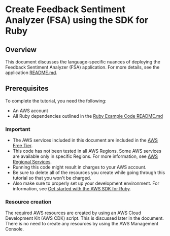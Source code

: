 # Create Feedback Sentiment Analyzer (FSA) using the SDK for Ruby

## Overview

This document discusses the language-specific nuances of deploying the Feedback Sentiment Analyzer (FSA) application. For more details, see the application [README.md](/applications/feedback_sentiment_analyzer/README.md).

## Prerequisites

To complete the tutorial, you need the following:

- An AWS account
- All Ruby dependencies outlined in the [Ruby Example Code README.md](../../README.md#get-started)

### Important

- The AWS services included in this document are included in the [AWS Free Tier](https://aws.amazon.com/free/?all-free-tier.sort-by=item.additionalFields.SortRank&all-free-tier.sort-order=asc).
- This code has not been tested in all AWS Regions. Some AWS services are available only in specific Regions. For more information, see [AWS Regional Services](https://aws.amazon.com/about-aws/global-infrastructure/regional-product-services).
- Running this code might result in charges to your AWS account.
- Be sure to delete all of the resources you create while going through this tutorial so that you won't be charged.
- Also make sure to properly set up your development environment. For information, see [Get started with the AWS SDK for Ruby](https://docs.aws.amazon.com/sdk-for-ruby/v3/developer-guide/getting-started.html).

### Resource creation

The required AWS resources are created by using an AWS Cloud Development Kit (AWS CDK) script. This is discussed later in the document. There is no need to create any resources by using the AWS Management Console.
